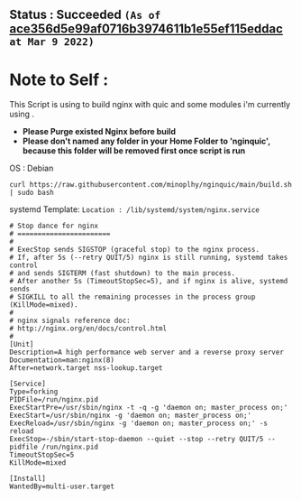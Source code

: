 ## Status : Succeeded `(As of `[ace356d5e99af0716b3974611b1e55ef115eddac](https://github.com/minoplhy/scriptbox/commit/ace356d5e99af0716b3974611b1e55ef115eddac)` at Mar 9 2022)`
# Note to Self :
This Script is using to build nginx with quic and some modules i'm currently using .

- **Please Purge existed Nginx before build**
- **Please don't named any folder in your Home Folder to 'nginquic', because this folder will be removed first once script is run**

OS : Debian

```shell
curl https://raw.githubusercontent.com/minoplhy/nginquic/main/build.sh | sudo bash
```

systemd Template:
`Location : /lib/systemd/system/nginx.service`

```
# Stop dance for nginx
# =======================
#
# ExecStop sends SIGSTOP (graceful stop) to the nginx process.
# If, after 5s (--retry QUIT/5) nginx is still running, systemd takes control
# and sends SIGTERM (fast shutdown) to the main process.
# After another 5s (TimeoutStopSec=5), and if nginx is alive, systemd sends
# SIGKILL to all the remaining processes in the process group (KillMode=mixed).
#
# nginx signals reference doc:
# http://nginx.org/en/docs/control.html
#
[Unit]
Description=A high performance web server and a reverse proxy server
Documentation=man:nginx(8)
After=network.target nss-lookup.target

[Service]
Type=forking
PIDFile=/run/nginx.pid
ExecStartPre=/usr/sbin/nginx -t -q -g 'daemon on; master_process on;'
ExecStart=/usr/sbin/nginx -g 'daemon on; master_process on;'
ExecReload=/usr/sbin/nginx -g 'daemon on; master_process on;' -s reload
ExecStop=-/sbin/start-stop-daemon --quiet --stop --retry QUIT/5 --pidfile /run/nginx.pid
TimeoutStopSec=5
KillMode=mixed

[Install]
WantedBy=multi-user.target

```
